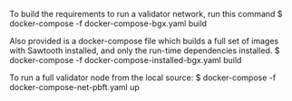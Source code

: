 To build the requirements to run a validator network, run this command
$ docker-compose -f docker-compose-bgx.yaml build

Also provided is a docker-compose file which builds a full set of images
with Sawtooth installed, and only the run-time dependencies installed.
$ docker-compose -f docker-compose-installed-bgx.yaml build

To run a full validator node from the local source:
$ docker-compose -f docker-compose-net-pbft.yaml up
